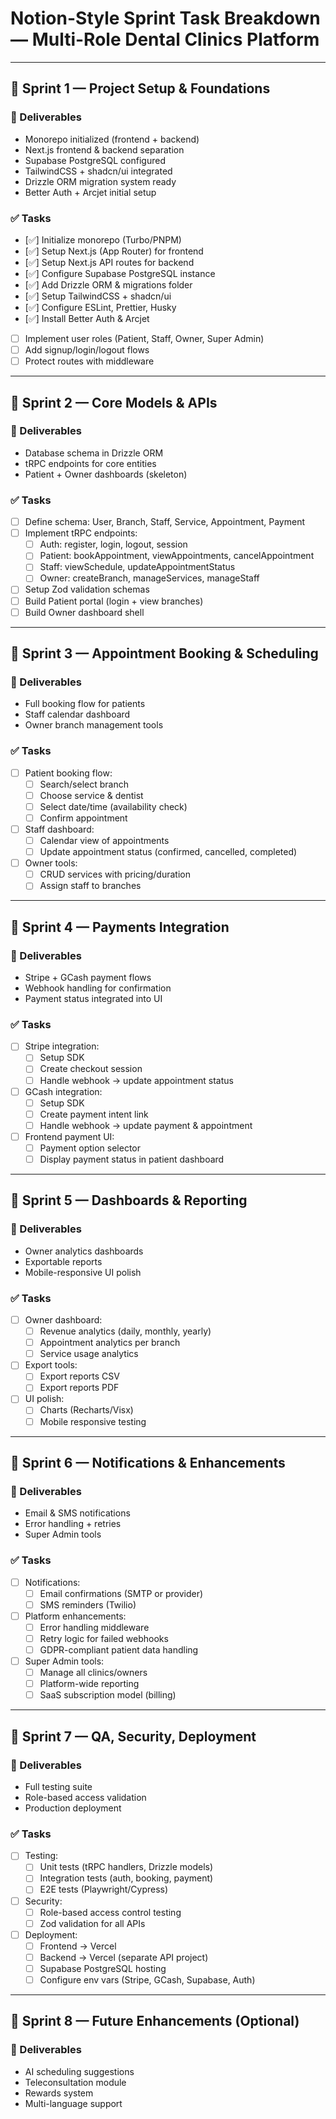 # Notion-Style Sprint Task Breakdown — Multi-Role Dental Clinics Platform

---

## 📌 Sprint 1 — Project Setup & Foundations

### 🎯 Deliverables

- Monorepo initialized (frontend + backend)
- Next.js frontend & backend separation
- Supabase PostgreSQL configured
- TailwindCSS + shadcn/ui integrated
- Drizzle ORM migration system ready
- Better Auth + Arcjet initial setup

### ✅ Tasks

- [✅] Initialize monorepo (Turbo/PNPM)
- [✅] Setup Next.js (App Router) for frontend
- [✅] Setup Next.js API routes for backend
- [✅] Configure Supabase PostgreSQL instance
- [✅] Add Drizzle ORM & migrations folder
- [✅] Setup TailwindCSS + shadcn/ui
- [✅] Configure ESLint, Prettier, Husky
- [✅] Install Better Auth & Arcjet
- [ ] Implement user roles (Patient, Staff, Owner, Super Admin)
- [ ] Add signup/login/logout flows
- [ ] Protect routes with middleware

---

## 📌 Sprint 2 — Core Models & APIs

### 🎯 Deliverables

- Database schema in Drizzle ORM
- tRPC endpoints for core entities
- Patient + Owner dashboards (skeleton)

### ✅ Tasks

- [ ] Define schema: User, Branch, Staff, Service, Appointment, Payment
- [ ] Implement tRPC endpoints:
  - [ ] Auth: register, login, logout, session
  - [ ] Patient: bookAppointment, viewAppointments, cancelAppointment
  - [ ] Staff: viewSchedule, updateAppointmentStatus
  - [ ] Owner: createBranch, manageServices, manageStaff
- [ ] Setup Zod validation schemas
- [ ] Build Patient portal (login + view branches)
- [ ] Build Owner dashboard shell

---

## 📌 Sprint 3 — Appointment Booking & Scheduling

### 🎯 Deliverables

- Full booking flow for patients
- Staff calendar dashboard
- Owner branch management tools

### ✅ Tasks

- [ ] Patient booking flow:
  - [ ] Search/select branch
  - [ ] Choose service & dentist
  - [ ] Select date/time (availability check)
  - [ ] Confirm appointment
- [ ] Staff dashboard:
  - [ ] Calendar view of appointments
  - [ ] Update appointment status (confirmed, cancelled, completed)
- [ ] Owner tools:
  - [ ] CRUD services with pricing/duration
  - [ ] Assign staff to branches

---

## 📌 Sprint 4 — Payments Integration

### 🎯 Deliverables

- Stripe + GCash payment flows
- Webhook handling for confirmation
- Payment status integrated into UI

### ✅ Tasks

- [ ] Stripe integration:
  - [ ] Setup SDK
  - [ ] Create checkout session
  - [ ] Handle webhook → update appointment status
- [ ] GCash integration:
  - [ ] Setup SDK
  - [ ] Create payment intent link
  - [ ] Handle webhook → update payment & appointment
- [ ] Frontend payment UI:
  - [ ] Payment option selector
  - [ ] Display payment status in patient dashboard

---

## 📌 Sprint 5 — Dashboards & Reporting

### 🎯 Deliverables

- Owner analytics dashboards
- Exportable reports
- Mobile-responsive UI polish

### ✅ Tasks

- [ ] Owner dashboard:
  - [ ] Revenue analytics (daily, monthly, yearly)
  - [ ] Appointment analytics per branch
  - [ ] Service usage analytics
- [ ] Export tools:
  - [ ] Export reports CSV
  - [ ] Export reports PDF
- [ ] UI polish:
  - [ ] Charts (Recharts/Visx)
  - [ ] Mobile responsive testing

---

## 📌 Sprint 6 — Notifications & Enhancements

### 🎯 Deliverables

- Email & SMS notifications
- Error handling + retries
- Super Admin tools

### ✅ Tasks

- [ ] Notifications:
  - [ ] Email confirmations (SMTP or provider)
  - [ ] SMS reminders (Twilio)
- [ ] Platform enhancements:
  - [ ] Error handling middleware
  - [ ] Retry logic for failed webhooks
  - [ ] GDPR-compliant patient data handling
- [ ] Super Admin tools:
  - [ ] Manage all clinics/owners
  - [ ] Platform-wide reporting
  - [ ] SaaS subscription model (billing)

---

## 📌 Sprint 7 — QA, Security, Deployment

### 🎯 Deliverables

- Full testing suite
- Role-based access validation
- Production deployment

### ✅ Tasks

- [ ] Testing:
  - [ ] Unit tests (tRPC handlers, Drizzle models)
  - [ ] Integration tests (auth, booking, payment)
  - [ ] E2E tests (Playwright/Cypress)
- [ ] Security:
  - [ ] Role-based access control testing
  - [ ] Zod validation for all APIs
- [ ] Deployment:
  - [ ] Frontend → Vercel
  - [ ] Backend → Vercel (separate API project)
  - [ ] Supabase PostgreSQL hosting
  - [ ] Configure env vars (Stripe, GCash, Supabase, Auth)

---

## 📌 Sprint 8 — Future Enhancements (Optional)

### 🎯 Deliverables

- AI scheduling suggestions
- Teleconsultation module
- Rewards system
- Multi-language support
